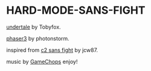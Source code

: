 # HARD-MODE-SANS-FIGHT #

[undertale](https://undertale.com) by Tobyfox.

[phaser3](https://www.phaser.io/phaser3) by photonstorm.

inspired from [c2 sans fight](https://jcw87.github.io/c2-sans-fight) by jcw87.

music by [GameChops](https://soundcloud.com/gamechops/ralfington-megalovania-undertale-remix)
enjoy!